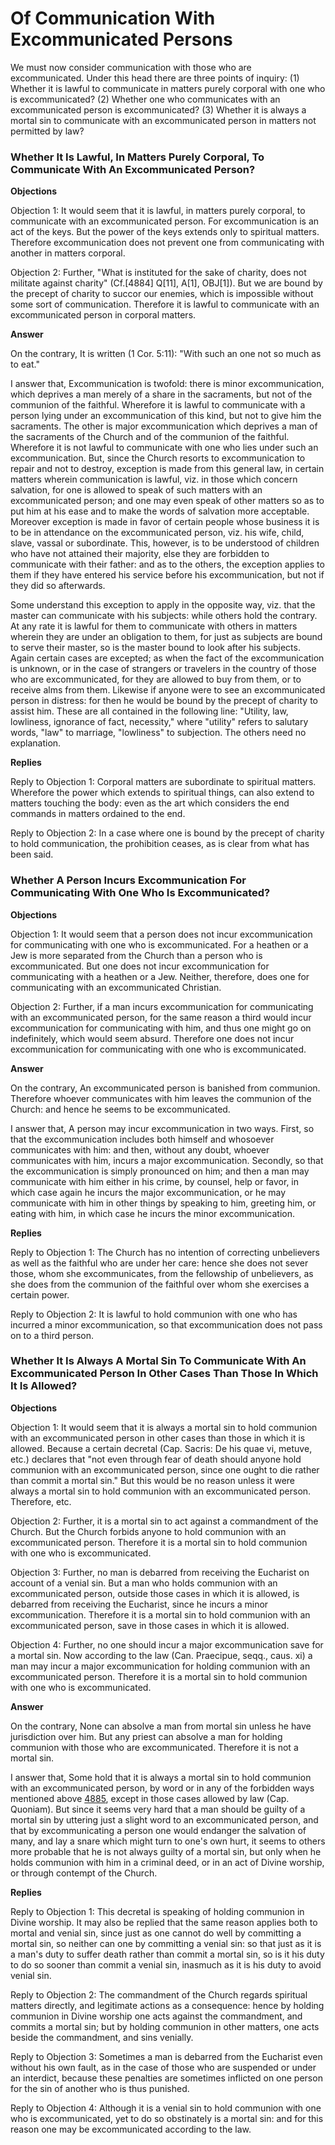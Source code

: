 # Of Communication With Excommunicated Persons

We must now consider communication with those who are excommunicated. Under this head there are three points of inquiry:
(1) Whether it is lawful to communicate in matters purely corporal with one who is excommunicated?
(2) Whether one who communicates with an excommunicated person is excommunicated?
(3) Whether it is always a mortal sin to communicate with an excommunicated person in matters not permitted by law?
### Whether It Is Lawful, In Matters Purely Corporal, To Communicate With An Excommunicated Person?

**Objections**

Objection 1: It would seem that it is lawful, in matters purely corporal, to communicate with an excommunicated person. For excommunication is an act of the keys. But the power of the keys extends only to spiritual matters. Therefore excommunication does not prevent one from communicating with another in matters corporal.

Objection 2: Further, "What is instituted for the sake of charity, does not militate against charity" (Cf.[4884] Q[11], A[1], OBJ[1]). But we are bound by the precept of charity to succor our enemies, which is impossible without some sort of communication. Therefore it is lawful to communicate with an excommunicated person in corporal matters.

**Answer**

On the contrary, It is written (1 Cor. 5:11): "With such an one not so much as to eat."

I answer that, Excommunication is twofold: there is minor excommunication, which deprives a man merely of a share in the sacraments, but not of the communion of the faithful. Wherefore it is lawful to communicate with a person lying under an excommunication of this kind, but not to give him the sacraments. The other is major excommunication which deprives a man of the sacraments of the Church and of the communion of the faithful. Wherefore it is not lawful to communicate with one who lies under such an excommunication. But, since the Church resorts to excommunication to repair and not to destroy, exception is made from this general law, in certain matters wherein communication is lawful, viz. in those which concern salvation, for one is allowed to speak of such matters with an excommunicated person; and one may even speak of other matters so as to put him at his ease and to make the words of salvation more acceptable. Moreover exception is made in favor of certain people whose business it is to be in attendance on the excommunicated person, viz. his wife, child, slave, vassal or subordinate. This, however, is to be understood of children who have not attained their majority, else they are forbidden to communicate with their father: and as to the others, the exception applies to them if they have entered his service before his excommunication, but not if they did so afterwards.

Some understand this exception to apply in the opposite way, viz. that the master can communicate with his subjects: while others hold the contrary. At any rate it is lawful for them to communicate with others in matters wherein they are under an obligation to them, for just as subjects are bound to serve their master, so is the master bound to look after his subjects. Again certain cases are excepted; as when the fact of the excommunication is unknown, or in the case of strangers or travelers in the country of those who are excommunicated, for they are allowed to buy from them, or to receive alms from them. Likewise if anyone were to see an excommunicated person in distress: for then he would be bound by the precept of charity to assist him. These are all contained in the following line: "Utility, law, lowliness, ignorance of fact, necessity," where "utility" refers to salutary words, "law" to marriage, "lowliness" to subjection. The others need no explanation.

**Replies**

Reply to Objection 1: Corporal matters are subordinate to spiritual matters. Wherefore the power which extends to spiritual things, can also extend to matters touching the body: even as the art which considers the end commands in matters ordained to the end.

Reply to Objection 2: In a case where one is bound by the precept of charity to hold communication, the prohibition ceases, as is clear from what has been said.
### Whether A Person Incurs Excommunication For Communicating With One Who Is Excommunicated?

**Objections**

Objection 1: It would seem that a person does not incur excommunication for communicating with one who is excommunicated. For a heathen or a Jew is more separated from the Church than a person who is excommunicated. But one does not incur excommunication for communicating with a heathen or a Jew. Neither, therefore, does one for communicating with an excommunicated Christian.

Objection 2: Further, if a man incurs excommunication for communicating with an excommunicated person, for the same reason a third would incur excommunication for communicating with him, and thus one might go on indefinitely, which would seem absurd. Therefore one does not incur excommunication for communicating with one who is excommunicated.

**Answer**

On the contrary, An excommunicated person is banished from communion. Therefore whoever communicates with him leaves the communion of the Church: and hence he seems to be excommunicated.

I answer that, A person may incur excommunication in two ways. First, so that the excommunication includes both himself and whosoever communicates with him: and then, without any doubt, whoever communicates with him, incurs a major excommunication. Secondly, so that the excommunication is simply pronounced on him; and then a man may communicate with him either in his crime, by counsel, help or favor, in which case again he incurs the major excommunication, or he may communicate with him in other things by speaking to him, greeting him, or eating with him, in which case he incurs the minor excommunication.

**Replies**

Reply to Objection 1: The Church has no intention of correcting unbelievers as well as the faithful who are under her care: hence she does not sever those, whom she excommunicates, from the fellowship of unbelievers, as she does from the communion of the faithful over whom she exercises a certain power.

Reply to Objection 2: It is lawful to hold communion with one who has incurred a minor excommunication, so that excommunication does not pass on to a third person.
### Whether It Is Always A Mortal Sin To Communicate With An Excommunicated Person In Other Cases Than Those In Which It Is Allowed?

**Objections**

Objection 1: It would seem that it is always a mortal sin to hold communion with an excommunicated person in other cases than those in which it is allowed. Because a certain decretal (Cap. Sacris: De his quae vi, metuve, etc.) declares that "not even through fear of death should anyone hold communion with an excommunicated person, since one ought to die rather than commit a mortal sin." But this would be no reason unless it were always a mortal sin to hold communion with an excommunicated person. Therefore, etc.

Objection 2: Further, it is a mortal sin to act against a commandment of the Church. But the Church forbids anyone to hold communion with an excommunicated person. Therefore it is a mortal sin to hold communion with one who is excommunicated.

Objection 3: Further, no man is debarred from receiving the Eucharist on account of a venial sin. But a man who holds communion with an excommunicated person, outside those cases in which it is allowed, is debarred from receiving the Eucharist, since he incurs a minor excommunication. Therefore it is a mortal sin to hold communion with an excommunicated person, save in those cases in which it is allowed.

Objection 4: Further, no one should incur a major excommunication save for a mortal sin. Now according to the law (Can. Praecipue, seqq., caus. xi) a man may incur a major excommunication for holding communion with an excommunicated person. Therefore it is a mortal sin to hold communion with one who is excommunicated.

**Answer**

On the contrary, None can absolve a man from mortal sin unless he have jurisdiction over him. But any priest can absolve a man for holding communion with those who are excommunicated. Therefore it is not a mortal sin.

I answer that, Some hold that it is always a mortal sin to hold communion with an excommunicated person, by word or in any of the forbidden ways mentioned above [4885](A[2]), except in those cases allowed by law (Cap. Quoniam). But since it seems very hard that a man should be guilty of a mortal sin by uttering just a slight word to an excommunicated person, and that by excommunicating a person one would endanger the salvation of many, and lay a snare which might turn to one's own hurt, it seems to others more probable that he is not always guilty of a mortal sin, but only when he holds communion with him in a criminal deed, or in an act of Divine worship, or through contempt of the Church.

**Replies**

Reply to Objection 1: This decretal is speaking of holding communion in Divine worship. It may also be replied that the same reason applies both to mortal and venial sin, since just as one cannot do well by committing a mortal sin, so neither can one by committing a venial sin: so that just as it is a man's duty to suffer death rather than commit a mortal sin, so is it his duty to do so sooner than commit a venial sin, inasmuch as it is his duty to avoid venial sin.

Reply to Objection 2: The commandment of the Church regards spiritual matters directly, and legitimate actions as a consequence: hence by holding communion in Divine worship one acts against the commandment, and commits a mortal sin; but by holding communion in other matters, one acts beside the commandment, and sins venially.

Reply to Objection 3: Sometimes a man is debarred from the Eucharist even without his own fault, as in the case of those who are suspended or under an interdict, because these penalties are sometimes inflicted on one person for the sin of another who is thus punished.

Reply to Objection 4: Although it is a venial sin to hold communion with one who is excommunicated, yet to do so obstinately is a mortal sin: and for this reason one may be excommunicated according to the law.
